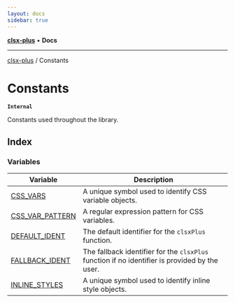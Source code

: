 ```yaml
---
layout: docs
sidebar: true
---
```


[**clsx-plus**](README.md) • **Docs**

---

[clsx-plus](README.md) / Constants

# Constants

**`Internal`**

Constants used throughout the library.

## Index

### Variables

| Variable                                                 | Description                                                                                   |
| -------------------------------------------------------- | --------------------------------------------------------------------------------------------- |
| [CSS_VARS](Constants.Variable.CSS_VARS.md)               | A unique symbol used to identify CSS variable objects.                                        |
| [CSS_VAR_PATTERN](Constants.Variable.CSS_VAR_PATTERN.md) | A regular expression pattern for CSS variables.                                               |
| [DEFAULT_IDENT](Constants.Variable.DEFAULT_IDENT.md)     | The default identifier for the `clsxPlus` function.                                           |
| [FALLBACK_IDENT](Constants.Variable.FALLBACK_IDENT.md)   | The fallback identifier for the `clsxPlus` function if no identifier is provided by the user. |
| [INLINE_STYLES](Constants.Variable.INLINE_STYLES.md)     | A unique symbol used to identify inline style objects.                                        |
